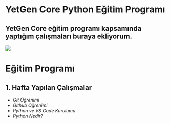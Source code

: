 # YetGen Core Python Eğitim Programı
## YetGen Core eğitim programı kapsamında yaptığım çalışmaları buraya ekliyorum.
<img src="https://yetkingencler.com/wp-content/uploads/2021/07/YetGenLogo.png">

# Eğitim Programı
## 1. Hafta Yapılan Çalışmalar
- *Git Öğrenimi*
- *Github Öğrenimi*
- *Python ve VS Code Kurulumu*
- *Python Nedir?*

